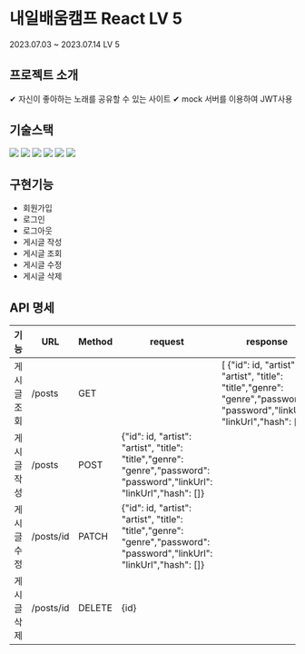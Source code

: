 # 내일배움캠프 React LV 5 

2023.07.03 ~ 2023.07.14 LV 5

## 프로젝트 소개

✔︎ 자신이 좋아하는 노래를 공유할 수 있는 사이트
✔︎ mock 서버를 이용하여 JWT사용

## 기술스택
<div align=left>
  <img src="https://img.shields.io/badge/html5-E34F26?style=for-the-badge&logo=html5&logoColor=white"> 
  <img src="https://img.shields.io/badge/css-1572B6?style=for-the-badge&logo=css3&logoColor=white"> 
  <img src="https://img.shields.io/badge/javascript-F7DF1E?style=for-the-badge&logo=javascript&logoColor=black">
  <img src="https://img.shields.io/badge/react-61DAFB?style=for-the-badge&logo=react&logoColor=black"> 
  <img src="https://img.shields.io/badge/github-181717?style=for-the-badge&logo=github&logoColor=white">
  <img src="https://img.shields.io/badge/git-F05032?style=for-the-badge&logo=git&logoColor=white">
</div>

## 구현기능

- 회원가입
- 로그인
- 로그아웃
- 게시글 작성
- 게시글 조회
- 게시글 수정
- 게시글 삭제

## API 명세

|    기능      | URL          | Method  | request                                | response                                       |
| ------------ | ------------ | ------- | ---------------------------------------------------------------------------------------- |--------------------------- |
| 게시글 조회  | /posts       | GET     |                                       | [ {"id": id, "artist": "artist", "title": "title","genre": "genre","password": "password","linkUrl": "linkUrl","hash": []} ] |
| 게시글 작성  | /posts       | POST    |  {"id": id, "artist": "artist", "title": "title","genre": "genre","password": "password","linkUrl": "linkUrl","hash": []}   |     |
| 게시글 수정  | /posts/id    | PATCH   |    {"id": id, "artist": "artist", "title": "title","genre": "genre","password": "password","linkUrl": "linkUrl","hash": []}    |     |
| 게시글 삭제  | /posts/id    | DELETE  |         {id}                   |    |
